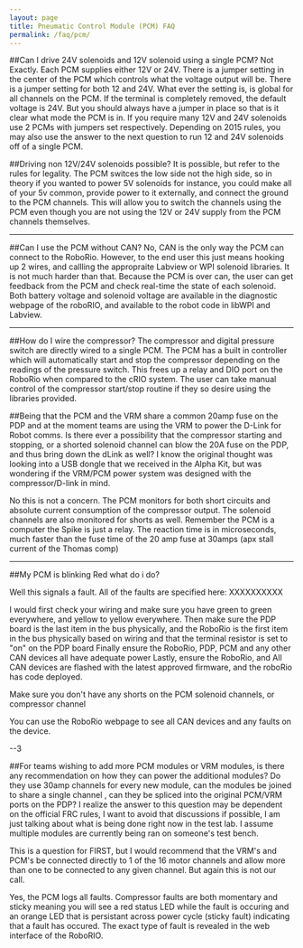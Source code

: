 ```yaml
---
layout: page
title: Pneumatic Control Module (PCM) FAQ
permalink: /faq/pcm/
---
```


##Can I drive 24V solenoids and 12V solenoid using a single PCM?
Not Exactly. Each PCM supplies either 12V or 24V. There is a jumper setting in the center of the PCM which controls what the voltage output will be. There is a jumper setting for both 12 and 24V. What ever the setting is, is global for all channels on the PCM. If the terminal is completely removed, the default voltage is 24V. But you should always have a jumper in place so that is it clear what mode the PCM is in. If you require many 12V and 24V solenoids use 2 PCMs with jumpers set respectively. Depending on 2015 rules, you may also use the answer to the next question to run 12 and 24V solenoids off of a single PCM. 

##Driving non 12V/24V solenoids possible?
It is possible, but refer to the rules for legality. The PCM switces the low side not the high side, so in theory if you wanted to power 5V solenoids for instance, you could make all of your 5v common, provide power to it externally, and connect the ground to the PCM channels. This will allow you to switch the channels using the PCM even though you are not using the 12V or 24V supply from the PCM channels themselves.

---

##Can I use the PCM without CAN?
No, CAN is the only way the PCM can connect to the RoboRio. However, to the end user this just means hooking up 2 wires, and callling the appropraite Labview or WPI solenoid libraries. It is not much harder than that. Because the PCM is over can, the user can get feedback from the PCM and check real-time the state of each solenoid. Both battery voltage and solenoid voltage are available in the diagnostic webpage of the roboRIO, and available to the 
robot code in libWPI and Labview.

---

##How do I wire the compressor? 
The compressor and digital pressure switch are directly wired to a single PCM. The PCM has a built in controller which will automatically start and stop the compressor depending on the readings of the pressure switch. This frees up a relay and DIO port on the RoboRio when compared to the cRIO system. The user can take manual control of the compressor start/stop routine if they so desire using the libraries provided. 

##Being that the PCM and the VRM share a common 20amp fuse on the PDP and at the moment teams are using the VRM to 
power the D-Link for Robot comms. Is there ever a possibility that the compressor starting and stopping, or a shorted 
solenoid channel can blow the 20A fuse on the PDP, and thus bring down the dLink as well? I know the original thought 
was looking into a USB dongle that we received in the Alpha Kit, but was wondering if the VRM/PCM power system was 
designed with the compressor/D-link in mind.

No this is not a concern.  The PCM monitors for both short circuits and 
absolute current consumption of the compressor output.  The solenoid 
channels are also monitored for shorts as well.  Remember the PCM is a 
computer the Spike is just a relay.  The reaction time is in microseconds, 
much faster than the fuse time of the 20 amp fuse at 30amps (apx stall 
current of the Thomas comp)

---

##My PCM is blinking Red what do i do?

Well this signals a fault. All of the faults are specified here: XXXXXXXXXX

I would first check your wiring and make sure you have green to green everywhere, and yellow to yellow everywhere. 
Then make sure the PDP board is the last item in the bus physically, and the RoboRio is the first item in the bus physically based on wiring and that the terminal resistor is set to "on" on the PDP board
Finally ensure the RoboRio, PDP, PCM and any other CAN devices all have adequate power
Lastly, ensure the RoboRio, and All CAN devices are flashed with the latest approved firmware, and the roboRio has code deployed.

Make sure you don't have any shorts on the PCM solenoid channels, or compressor channel

You can use the RoboRio webpage to see all CAN devices and any faults on the device. 

--3

##For teams wishing to add more PCM modules or VRM modules, is there any recommendation on how they can power the 
additional modules? Do they use 30amp channels for every new module, can the modules be joined to share a single channel
, can they be spliced into the original PCM/VRM ports on the PDP? I realize the answer to this question may be dependent
 on the official FRC rules, I want to avoid that discussions if possible,  I am just talking about what is being done 
right now in the test lab. I assume multiple modules are currently being ran on someone's test bench.

This is a question for FIRST, but I would recommend that the VRM's and PCM's 
be connected directly to 1 of the 16 motor channels and allow more than one 
to be connected to any given channel.  But again this is not our call.

Yes,  the PCM logs all faults.  Compressor faults are both momentary and 
sticky meaning you will see a red status LED while the fault is occuring and 
an orange LED that is persistant across power cycle (sticky fault) 
indicating that a fault has occured.  The exact type of fault is revealed in 
the web interface of the RoboRIO.
